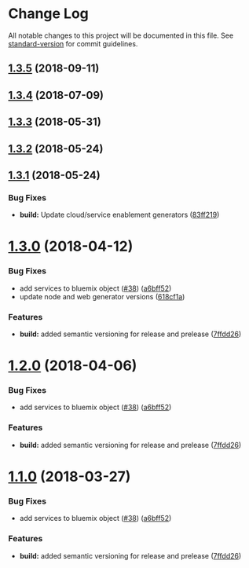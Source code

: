 # Change Log

All notable changes to this project will be documented in this file. See [standard-version](https://github.com/conventional-changelog/standard-version) for commit guidelines.

<a name="1.3.5"></a>
## [1.3.5](https://github.com/ibm-developer/generator-nodeserver/compare/v1.3.1...v1.3.5) (2018-09-11)



<a name="1.3.4"></a>
## [1.3.4](https://github.com/ibm-developer/generator-nodeserver/compare/v1.3.1...v1.3.4) (2018-07-09)



<a name="1.3.3"></a>
## [1.3.3](https://github.com/ibm-developer/generator-nodeserver/compare/v1.3.1...v1.3.3) (2018-05-31)



<a name="1.3.2"></a>
## [1.3.2](https://github.com/ibm-developer/generator-nodeserver/compare/v1.3.1...v1.3.2) (2018-05-24)



<a name="1.3.1"></a>
## [1.3.1](https://github.com/ibm-developer/generator-nodeserver/compare/v1.3.0...v1.3.1) (2018-05-24)


### Bug Fixes

* **build:** Update cloud/service enablement generators ([83ff219](https://github.com/ibm-developer/generator-nodeserver/commit/83ff219))



<a name="1.3.0"></a>
# [1.3.0](https://github.com/ibm-developer/generator-nodeserver/compare/v1.0.11...v1.3.0) (2018-04-12)


### Bug Fixes

* add services to bluemix object ([#38](https://github.com/ibm-developer/generator-nodeserver/issues/38)) ([a6bff52](https://github.com/ibm-developer/generator-nodeserver/commit/a6bff52))
* update node and web generator versions ([618cf1a](https://github.com/ibm-developer/generator-nodeserver/commit/618cf1a))


### Features

* **build:** added semantic versioning for release and prelease ([7ffdd26](https://github.com/ibm-developer/generator-nodeserver/commit/7ffdd26))



<a name="1.2.0"></a>
# [1.2.0](https://github.com/ibm-developer/generator-nodeserver/compare/v1.0.11...v1.2.0) (2018-04-06)


### Bug Fixes

* add services to bluemix object ([#38](https://github.com/ibm-developer/generator-nodeserver/issues/38)) ([a6bff52](https://github.com/ibm-developer/generator-nodeserver/commit/a6bff52))


### Features

* **build:** added semantic versioning for release and prelease ([7ffdd26](https://github.com/ibm-developer/generator-nodeserver/commit/7ffdd26))



<a name="1.1.0"></a>
# [1.1.0](https://github.com/ibm-developer/generator-nodeserver/compare/v1.0.11...v1.1.0) (2018-03-27)


### Bug Fixes

* add services to bluemix object ([#38](https://github.com/ibm-developer/generator-nodeserver/issues/38)) ([a6bff52](https://github.com/ibm-developer/generator-nodeserver/commit/a6bff52))


### Features

* **build:** added semantic versioning for release and prelease ([7ffdd26](https://github.com/ibm-developer/generator-nodeserver/commit/7ffdd26))
